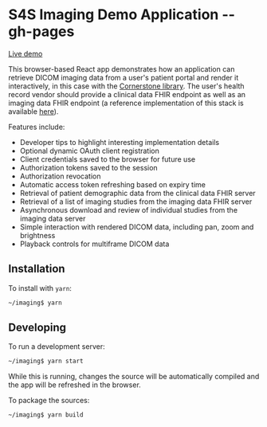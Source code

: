 # S4S Imaging Demo Application -- gh-pages

[Live demo](https://imaging.demo.syncfor.science/)

This browser-based React app demonstrates how an application can retrieve DICOM imaging data from a user's patient portal and render it interactively, in this case with the [Cornerstone library](https://github.com/cornerstonejs/cornerstone). The user's health record vendor should provide a clinical data FHIR endpoint as well as an imaging data FHIR endpoint (a reference implementation of this stack is available [here](https://github.com/sync-for-science/s4s-imaging-stack)).

Features include:
- Developer tips to highlight interesting implementation details
- Optional dynamic OAuth client registration
- Client credentials saved to the browser for future use
- Authorization tokens saved to the session
- Authorization revocation
- Automatic access token refreshing based on expiry time
- Retrieval of patient demographic data from the clinical data FHIR server
- Retrieval of a list of imaging studies from the imaging data FHIR server
- Asynchronous download and review of individual studies from the imaging data server
- Simple interaction with rendered DICOM data, including pan, zoom and brightness
- Playback controls for multiframe DICOM data

## Installation

To install with `yarn`:
```bash
~/imaging$ yarn
```

## Developing

To run a development server:
```bash
~/imaging$ yarn start
```
While this is running, changes the source will be automatically compiled and the app will be refreshed in the browser.

To package the sources:
```bash
~/imaging$ yarn build
```
